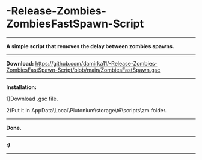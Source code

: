 # -Release-Zombies-ZombiesFastSpawn-Script

----------------------------------------------------------------------------------------------------

**A simple script that removes the delay between zombies spawns.**

----------------------------------------------------------------------------------------------------

**Download:**
https://github.com/damirka11/-Release-Zombies-ZombiesFastSpawn-Script/blob/main/ZombiesFastSpawn.gsc

----------------------------------------------------------------------------------------------------

**Installation:**

1)Download .gsc file.

2)Put it in AppData\Local\Plutonium\storage\t6\scripts\zm folder.

-----------------------------------------------------------------------------------------------------

**Done.**

-----------------------------------------------------------------------------------------------------

***:)***

-----------------------------------------------------------------------------------------------------
